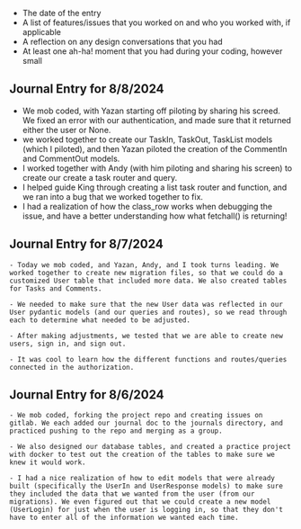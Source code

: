 * The date of the entry
* A list of features/issues that you worked on and who you worked with, if applicable
* A reflection on any design conversations that you had
* At least one ah-ha! moment that you had during your coding, however small

## Journal Entry for 8/8/2024

- We mob coded, with Yazan starting off piloting by sharing his screed. We fixed an error with our authentication, and made sure that it returned either the user or None.
- we worked together to create our TaskIn, TaskOut, TaskList models (which I piloted), and then Yazan piloted the creation of the CommentIn and CommentOut models.
- I worked together with Andy (with him piloting and sharing his screen) to create our create a task router and query.
- I helped guide King through creating a list task router and function, and we ran into a bug that we worked together to fix.
- I had a realization of how the class_row works when debugging the issue, and have a better understanding how what fetchall() is returning!

## Journal Entry for 8/7/2024
```
- Today we mob coded, and Yazan, Andy, and I took turns leading. We worked together to create new migration files, so that we could do a customized User table that included more data. We also created tables for Tasks and Comments.

- We needed to make sure that the new User data was reflected in our User pydantic models (and our queries and routes), so we read through each to determine what needed to be adjusted.

- After making adjustments, we tested that we are able to create new users, sign in, and sign out.

- It was cool to learn how the different functions and routes/queries connected in the authorization.
```

## Journal Entry for 8/6/2024
```
- We mob coded, forking the project repo and creating issues on gitlab. We each added our journal doc to the journals directory, and practiced pushing to the repo and merging as a group.

- We also designed our database tables, and created a practice project with docker to test out the creation of the tables to make sure we knew it would work.

- I had a nice realization of how to edit models that were already built (specifically the UserIn and UserResponse models) to make sure they included the data that we wanted from the user (from our migrations). We even figured out that we could create a new model (UserLogin) for just when the user is logging in, so that they don't have to enter all of the information we wanted each time.
```
